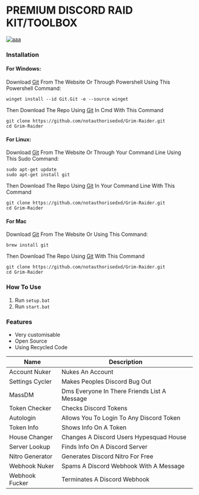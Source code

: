 # PREMIUM DISCORD RAID KIT/TOOLBOX

[![aaa](https://media3.giphy.com/media/v1.Y2lkPTc5MGI3NjExZGUzYjk2NWE3NzZhZmRlNmYwMjk0OTY1OGIxNThiZmEzZWQwNGNjNyZlcD12MV9pbnRlcm5hbF9naWZzX2dpZklkJmN0PXM/TIj8cbzWYKnE9ul3ab/giphy.gif)](https://discord.link/hap)


### Installation
#### For Windows:

Download [Git](https://git-scm.com/) From The Website Or Through Powershell Using This Powershell Command:
```
winget install --id Git.Git -e --source winget
```

Then Download The Repo Using [Git](https://git-scm.com/) In Cmd With This Command
```
git clone https://github.com/notauthorisedxd/Grim-Raider.git
cd Grim-Raider
```

#### For Linux:
Download [Git](https://git-scm.com/) From The Website Or Through Your Command Line Using This Sudo Command:
```
sudo apt-get update
sudo apt-get install git
```
Then Download The Repo Using [Git](https://git-scm.com/) In Your Command Line With This Command
```
git clone https://github.com/notauthorisedxd/Grim-Raider.git
cd Grim-Raider
```

#### For Mac
Download [Git](https://git-scm.com/) From The Website Or Using This Command:
```
brew install git
```
Then Download The Repo Using [Git](https://git-scm.com/) With This Command
```
git clone https://github.com/notauthorisedxd/Grim-Raider.git
cd Grim-Raider
```

### How To Use
1. Run ```setup.bat```
2. Run ```start.bat```


### Features

- Very customisable
- Open Source
- Using Recycled Code

| Name | Description |
| ------ | ------ |
| Account Nuker | Nukes An Account |
| Settings Cycler | Makes Peoples Discord Bug Out |
| MassDM | Dms Everyone In There Friends List A Message |
| Token Checker | Checks Discord Tokens |
| Autologin | Allows You To Login To Any Discord Token|
| Token Info | Shows Info On A Token |
| House Changer | Changes A Discord Users Hypesquad House |
| Server Lookup | Finds Info On A Discord Server |
| Nitro Generator | Generates Discord Nitro For Free |
| Webhook Nuker | Spams A Discord Webhook With A Message |
| Webhook Fucker | Terminates A Discord Webhook |



